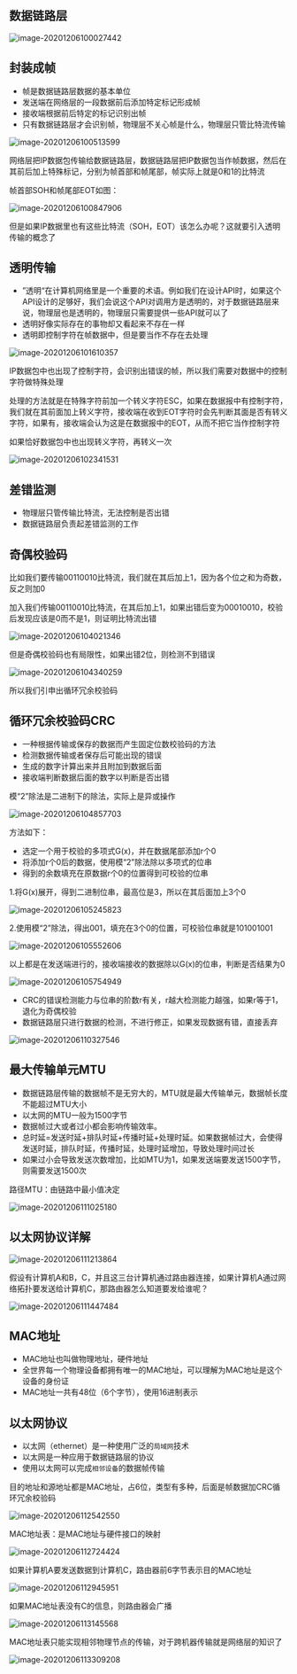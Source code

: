 ## 数据链路层

![image-20201206100027442](https://github.com/wxning1107/computer-newtwork/blob/master/images/image-20201206100027442.png)



## 封装成帧

- 帧是数据链路层数据的基本单位
- 发送端在网络层的一段数据前后添加特定标记形成帧
- 接收端根据前后特定的标记识别出帧
- 只有数据链路层才会识别帧，物理层不关心帧是什么，物理层只管比特流传输



![image-20201206100513599](https://github.com/wxning1107/computer-newtwork/blob/master/images/image-20201206100513599.png)

网络层把IP数据包传输给数据链路层，数据链路层把IP数据包当作帧数据，然后在其前后加上特殊标记，分别为帧首部和帧尾部，帧实际上就是0和1的比特流

帧首部SOH和帧尾部EOT如图：

![image-20201206100847906](https://github.com/wxning1107/computer-newtwork/blob/master/images/image-20201206100847906.png)

但是如果IP数据里也有这些比特流（SOH，EOT）该怎么办呢？这就要引入透明传输的概念了



## 透明传输

- ”透明“在计算机网络里是一个重要的术语。例如我们在设计API时，如果这个API设计的足够好，我们会说这个API对调用方是透明的，对于数据链路层来说，物理层也是透明的，物理层只需要提供一些API就可以了
- 透明好像实际存在的事物却又看起来不存在一样
- 透明即控制字符在帧数据中，但是要当作不存在去处理



![image-20201206101610357](https://github.com/wxning1107/computer-newtwork/blob/master/images/image-20201206101610357.png)



IP数据包中也出现了控制字符，会识别出错误的帧，所以我们需要对数据中的控制字符做特殊处理

处理的方法就是在特殊字符前加一个转义字符ESC，如果在数据报中有控制字符，我们就在其前面加上转义字符，接收端在收到EOT字符时会先判断其面是否有转义字符，如果有，接收端会认为这是在数据报中的EOT，从而不把它当作控制字符

如果恰好数据包中也出现转义字符，再转义一次

![image-20201206102341531](https://github.com/wxning1107/computer-newtwork/blob/master/images/image-20201206102341531.png)





## 差错监测

- 物理层只管传输比特流，无法控制是否出错
- 数据链路层负责起差错监测的工作



## 奇偶校验码

比如我们要传输00110010比特流，我们就在其后加上1，因为各个位之和为奇数，反之则加0

加入我们传输00110010比特流，在其后加上1，如果出错后变为00010010，校验后发现应该是0而不是1，则证明比特流出错

![image-20201206104021346](https://github.com/wxning1107/computer-newtwork/blob/master/images/image-20201206104021346.png)

但是奇偶校验码也有局限性，如果出错2位，则检测不到错误

![image-20201206104340259](https://github.com/wxning1107/computer-newtwork/blob/master/images/image-20201206104340259.png)

所以我们引申出循环冗余校验码



## 循环冗余校验码CRC

- 一种根据传输或保存的数据而产生固定位数校验码的方法
- 检测数据传输或者保存后可能出现的错误
- 生成的数字计算出来并且附加到数据后面
- 接收端判断数据后面的数字以判断是否出错



模“2”除法是二进制下的除法，实际上是异或操作

![image-20201206104857703](https://github.com/wxning1107/computer-newtwork/blob/master/images/image-20201206104857703.png)

方法如下：

- 选定一个用于校验的多项式G(x)，并在数据尾部添加r个0
- 将添加r个0后的数据，使用模“2”除法除以多项式的位串
- 得到的余数填充在原数据r个0的位置得到可校验的位串



1.将G(x)展开，得到二进制位串，最高位是3，所以在其后面加上3个0

![image-20201206105245823](https://github.com/wxning1107/computer-newtwork/blob/master/images/image-20201206105245823.png)

2.使用模“2”除法，得出001，填充在3个0的位置，可校验位串就是101001001

![image-20201206105552606](https://github.com/wxning1107/computer-newtwork/blob/master/images/image-20201206105552606.png)



以上都是在发送端进行的，接收端接收的数据除以G(x)的位串，判断是否结果为0

![image-20201206105754949](https://github.com/wxning1107/computer-newtwork/blob/master/images/image-20201206105754949.png)

- CRC的错误检测能力与位串的阶数r有关，r越大检测能力越强，如果r等于1，退化为奇偶校验
- 数据链路层只进行数据的检测，不进行修正，如果发现数据有错，直接丢弃



![image-20201206110327546](https://github.com/wxning1107/computer-newtwork/blob/master/images/image-20201206110327546.png)



## 最大传输单元MTU

- 数据链路层传输的数据帧不是无穷大的，MTU就是最大传输单元，数据帧长度不能超过MTU大小
- 以太网的MTU一般为1500字节
- 数据帧过大或者过小都会影响传输效率。
- 总时延=发送时延+排队时延+传播时延+处理时延。如果数据帧过大，会使得发送时延，排队时延，传播时延，处理时延增加，导致处理时间过长
- 如果过小会导致发送次数增加，比如MTU为1，如果发送端要发送1500字节，则需要发送1500次



路径MTU：由链路中最小值决定

![image-20201206111025180](https://github.com/wxning1107/computer-newtwork/blob/master/images/image-20201206111025180.png)



## 以太网协议详解

![image-20201206111213864](https://github.com/wxning1107/computer-newtwork/blob/master/images/image-20201206111213864.png)

假设有计算机A和B，C，并且这三台计算机通过路由器连接，如果计算机A通过网络拓扑要发送给计算机C，那路由器怎么知道要发给谁呢？

![image-20201206111447484](https://github.com/wxning1107/computer-newtwork/blob/master/images/image-20201206111447484.png)

## MAC地址

- MAC地址也叫做物理地址，硬件地址
- 全世界每一个物理设备都拥有唯一的MAC地址，可以理解为MAC地址是这个设备的身份证
- MAC地址一共有48位（6个字节），使用16进制表示



## 以太网协议

- 以太网（ethernet）是一种使用广泛的`局域网`技术
- 以太网是一种应用于数据链路层的协议
- 使用以太网可以完成`相邻设备`的数据帧传输



目的地址和源地址都是MAC地址，占6位，类型有多种，后面是帧数据加CRC循环冗余校验码

![image-20201206112542550](https://github.com/wxning1107/computer-newtwork/blob/master/images/image-20201206112542550.png)



MAC地址表：是MAC地址与硬件接口的映射

![image-20201206112724424](https://github.com/wxning1107/computer-newtwork/blob/master/images/image-20201206112724424.png)



如果计算机A要发送数据到计算机C，路由器前6字节表示目的MAC地址

![image-20201206112945951](https://github.com/wxning1107/computer-newtwork/blob/master/images/image-20201206112945951.png)

如果MAC地址表没有C的信息，则路由器会广播

![image-20201206113145568](https://github.com/wxning1107/computer-newtwork/blob/master/images/image-20201206113145568.png)



MAC地址表只能实现相邻物理节点的传输，对于跨机器传输就是网络层的知识了

![image-20201206113309208](https://github.com/wxning1107/computer-newtwork/blob/master/images/image-20201206113309208.png)